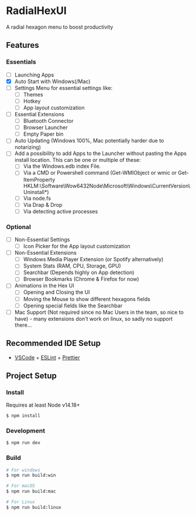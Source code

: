 # RadialHexUI

A radial hexagon menu to boost productivity

## Features

### Essentials

- [ ] Launching Apps
- [x] Auto Start with Windows(/Mac)
- [ ] Settings Menu for essential settings like:
  - [ ] Themes
  - [ ] Hotkey
  - [ ] App layout customization
- [ ] Essential Extensions
  - [ ] Bluetooth Connector
  - [ ] Browser Launcher
  - [ ] Empty Paper bin
- [ ] Auto Updating (Windows 100%, Mac potentially harder due to notarizing)
- [ ] Add a possibility to add Apps to the Launcher without pasting the Apps install location. This can be one or multiple of these:
  - [ ] Via the Windows.edb index File.
  - [ ] Via a CMD or Powershell command (Get-WMIObject or wmic or Get-ItemProperty HKLM:\Software\Wow6432Node\Microsoft\Windows\CurrentVersion\Uninstall\*)
  - [ ] Via node.fs
  - [ ] Via Drap & Drop
  - [ ] Via detecting active processes

### Optional

- [ ] Non-Essential Settings
  - [ ] Icon Picker for the App layout customization
- [ ] Non-Essential Extensions
  - [ ] Windows Media Player Extension (or Spotify alternatively)
  - [ ] System Stats (RAM, CPU, Storage, GPU)
  - [ ] Searchbar (Depends highly on App detection)
  - [ ] Browser Bookmarks (Chrome & Firefox for now)
- [ ] Animations in the Hex UI
  - [ ] Opening and Closing the UI
  - [ ] Moving the Mouse to show different hexagons fields
  - [ ] Opening special fields like the Searchbar
- [ ] Mac Support (Not required since no Mac Users in the team, so nice to have) - many extensions don't work on linux, so sadly no support there...

## Recommended IDE Setup

- [VSCode](https://code.visualstudio.com/) + [ESLint](https://marketplace.visualstudio.com/items?itemName=dbaeumer.vscode-eslint) + [Prettier](https://marketplace.visualstudio.com/items?itemName=esbenp.prettier-vscode)

## Project Setup

### Install

Requires at least Node v14.18+

```bash
$ npm install
```

### Development

```bash
$ npm run dev
```

### Build

```bash
# For windows
$ npm run build:win

# For macOS
$ npm run build:mac

# For Linux
$ npm run build:linux
```
